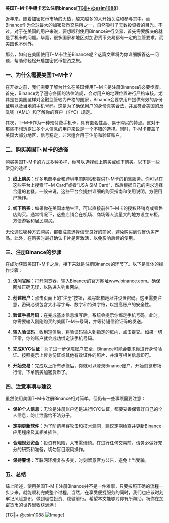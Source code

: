 **美国T~M卡手機卡怎么注册binance[[TG💪+ @esim1088](https://t.me/s/esim1088)]**

近年来，随着加密货币市场的火热，越来越多的人开始关注和参与其中。而Binance作为全球最大的加密货币交易所之一，自然吸引了无数投资者的目光。不过，对于在美国的用户来说，要想顺利使用Binance进行交易，首先需要解决的就是手机卡的问题。毕竟，很多国家和地区对加密货币交易都有一定的监管要求，而美国也不例外。

那么，如何在美国使用T~M卡注册Binance呢？这篇文章将为你详细解答这一问题，帮助你轻松开启加密货币投资之旅。

### 一、为什么需要美国T~M卡？

在开始之前，我们需要了解为什么在美国使用T~M卡是注册Binance的必要步骤。首先，Binance为了遵守各国的法律法规，会对用户的地理位置进行严格审核。尤其是在美国这样对金融监管较为严格的国家，Binance会要求用户提供有效的身份证明以及当地的手机号码。这是为了确保用户的身份真实合法，并且符合美国的反洗钱（AML）和了解你的客户（KYC）规定。

其次，T~M卡作为一种预付费手机卡，具有匿名性高、易于购买的特点。这对于那些不想透露过多个人信息的用户来说是一个不错的选择。同时，T~M卡覆盖了美国大部分地区，信号稳定，非常适合用于注册和验证账户。

### 二、购买美国T~M卡的途径

购买美国T~M卡的方式多种多样，你可以选择线上购买或线下购买。以下是一些常见的途径：

1. **线上购买**：许多电商平台和跨境电商网站都提供T~M卡的销售服务。你可以在这些平台上搜索“T~M Card”或者“USA SIM Card”，然后根据自己的需求选择合适的套餐。一般来说，这些平台会提供详细的购买指南和使用说明，方便用户操作。

2. **线下购买**：如果你在美国本地生活，可以直接前往T~M卡的授权经销商或零售店购买。通常情况下，这些店铺会在机场、商场等人流量大的地方设立专柜，方便游客和居民购买。

无论通过哪种方式购买，都要注意选择信誉良好的商家，避免购买到假冒伪劣产品。此外，在购买时最好确认卡片是否激活，以免影响后续的使用。

### 三、注册Binance的步骤

在成功获取美国T~M卡之后，接下来就是注册Binance的环节了。以下是具体的操作步骤：

1. **访问官网**：打开浏览器，输入Binance的官方网址www.binance.com。确保网址正确无误，以防进入钓鱼网站。

2. **创建账户**：点击页面上的“注册”按钮，填写邮箱地址并设置密码。这里需要注意，密码必须包含大小写字母、数字和特殊字符，以提高账户的安全性。

3. **验证手机号码**：在完成基本信息填写后，系统会提示你绑定手机号码。此时，你需要输入刚刚购买的美国T~M卡号码，并等待短信验证码的发送。

4. **输入验证码**：收到短信后，将验证码输入到指定的框内，点击提交。如果一切正常，你的账户就会成功绑定该手机号码。

5. **完成KYC认证**：为了进一步保障账户安全，Binance可能会要求你进行身份验证。按照提示上传身份证或其他有效证件的照片，并填写相关信息即可。

6. **开始交易**：完成以上所有步骤后，你就可以登录Binance账户，开始浏览市场行情，下单购买加密货币了。

### 四、注意事项与建议

虽然使用美国T~M卡注册Binance相对简单，但仍有一些事项需要注意：

- **保护个人信息**：无论是注册账户还是进行KYC认证，都要妥善保管好自己的个人信息，防止泄露给不法分子。
  
- **定期更新软件**：为了防范黑客攻击和技术漏洞，建议定期检查并更新Binance应用程序及其相关插件。

- **合理规划资金**：投资有风险，入市需谨慎。在进行任何交易前，请务必做好充分的研究和准备，切勿盲目跟风操作。

- **保持警惕**：互联网环境复杂多变，时刻留意官方公告，避免上当受骗。

### 五、总结

综上所述，使用美国T~M卡注册Binance并不是一件难事，只要按照正确的流程一步步来，就能顺利完成整个过程。当然，在享受便捷服务的同时，我们也应该时刻牢记风险意识，做到理性投资、稳健前行。希望本文能够对你有所帮助，祝你在加密货币的世界里收获满满！

[[TG💪+ @esim1088](https://t.me/s/esim1088) ![Image](https://i.postimg.cc/4NQfJmqS/Snipaste-2025-05-13-00-14-12.png)]